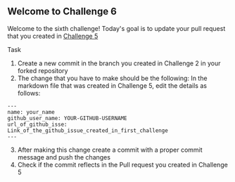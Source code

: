## Welcome to Challenge 6

Welcome to the sixth challenge!
Today's goal is to update your pull request that you created in [Challenge 5](https://github.com/scaleracademy/scaler-september-open-source-challenge/blob/main/Challenges/challenge_5.md?plain=1)

Task

1. Create a new commit in the branch you created in Challenge 2 in your forked repository
2. The change that you have to make should be the following:
   In the markdown file that was created in Challenge 5, edit the details as follows:

```
---
name: your_name
github_user_name: YOUR-GITHUB-USERNAME
url_of_github_isse: Link_of_the_github_issue_created_in_first_challenge
---
```

3. After making this change create a commit with a proper commit message and push the changes
4. Check if the commit reflects in the Pull request you created in Challenge 5

